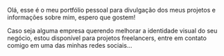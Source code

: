 Olá, esse é o meu portfólio pessoal para divulgação dos meus projetos e informações sobre mim, espero que gostem!

Caso seja alguma empresa querendo melhorar a identidade visual do seu negócio, estou disponível para projetos freelancers, entre em contato comigo em uma das minhas redes sociais...